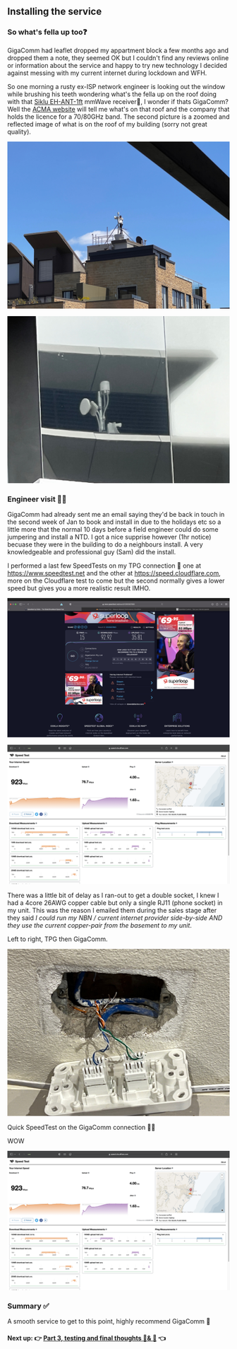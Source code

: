 ## Installing the service

### So what's fella up too❓ 

GigaComm had leaflet dropped my appartment block a few months ago and dropped them a note, they seemed OK but I couldn't  find any reviews online or information about the service and happy to try new technology I decided against messing with my current internet during lockdown and WFH. 

So one morning a rusty ex-ISP network engineer is looking out the window while brushing his teeth wondering what's the fella up on the roof doing with that [Siklu EH-ANT-1ft](https://www.siklu.com/product/etherhaul-kilo-series/  ) mmWave receiver🤔, I wonder if thats GigaComm? Well the [ACMA website](https://web.acma.gov.au/rrl/client_search.client_lookup?pCLIENT_NO=20048150) will tell me what's on that roof and the company that holds the licence for a 70/80GHz band. The second picture is a zoomed and reflected image of what is on the roof of my building (sorry not great quality). 

![Roof 3](https://github.com/alexanderswift/public-gigacom/blob/main/pics/roof3.jpeg)

![Roof 1](https://github.com/alexanderswift/public-gigacom/blob/main/pics/roof1.jpeg)



### Engineer visit 👷‍♀️ 

GigaComm had already sent me an email saying they'd be back in touch in the second week of Jan to book and install in due to the holidays etc so a little more that the normal 10 days before a field engineer could do some jumpering and install a NTD. I got a nice supprise however (1hr notice) becuase they were in the building to do a neighbours install. A very knowledgeable and professional guy (Sam) did the install. 

I performed a last few SpeedTests on my TPG connection 👋 one at https://www.speedtest.net and the other at https://speed.cloudflare.com, more on the Cloudflare test to come but the second normally gives a lower speed but gives you a more realistic result IMHO. 

![Last TPG](https://github.com/alexanderswift/public-gigacom/blob/main/pics/GigaComm-host-speedtest1.png)

![Last TPG](https://github.com/alexanderswift/public-gigacom/blob/main/pics/CF-SpeedTest2.png)



There was a little bit of delay as I ran-out to get a double socket, I knew I had a 4core 26AWG copper cable but only a single RJ11 (phone socket) in my unit. This was the reason I emailed them during the sales stage after they said *I could run my NBN / current internet provider side-by-side AND they use the current copper-pair from the basement to my unit*.

Left to right, TPG then GigaComm.  

![Phone plug](https://github.com/alexanderswift/public-gigacom/blob/main/pics/copper-pair.jpeg) 



Quick SpeedTest on the GigaComm connection 🙋‍♂️ 

WOW 

![First GigaComm](https://github.com/alexanderswift/public-gigacom/blob/main/pics/CF-SpeedTest2.png)



### Summary ✅ 

A smooth service to get to this point, highly recommend GigaComm 🚀



#### Next up: 👉 [Part 3, testing and final thoughts 🧪& 🤔](https://github.com/alexanderswift/public-gigacom/blob/main/testing_and_final_thoughts.md) 👈

